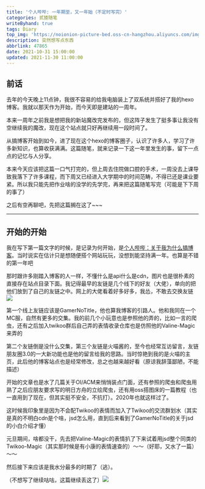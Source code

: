 ```yaml
---
title: '个人哔哔: 一年期至，又一年始（不定时写完）'
categories: 贰猹随笔
writeByhand: true
tags: Diary
top_img: 'https://noionion-picture-bed.oss-cn-hangzhou.aliyuncs.com/img/page2.jpg'
description: 突然想写点东西
abbrlink: 47865
date: 2021-10-31 15:00:00
updated: 2021-11-30 11:00:00
---
```


## 前话

去年的今天晚上11点钟，我很不容易的给我电脑装上了双系统并搭好了我的hexo博客。我就以那天作为开始，而今天即是建站的一周年。

本来一周年之前我是想把我的新站魔改完发布的，但这阵子发生了挺多事让我没有空继续我的魔改，现在这个站点就只好再继续用一段时间了。

从搞博客开始到如今，进了现在这个hexo的博客圈子，认识了许多人，学习了许多新知识，也算收获满满。这篇随笔，就来记录一下这一年里发生的事，留下一点点的记忆与人分享。

本来今天应该把这篇一口气打完的，但上周去住院做口腔的手术，一周没去上课导致我落下了许多课程，而下周又已经进入大学期中的时间范畴，不得已还是课业要紧。所以我只能先把作业啥的没学的先学完，再来把这篇随笔写完（可能是下下周的事了）

之后有空再聊吧，先把这篇搁在这了~~~

--------

## 开始的开始

我在写下第一篇文字的时候，是记录为何开始，是[个人哔哔：关于我为什么搞博客](https://noionion.top/46581.html)。当时说实在估计只是想随便搭个网站玩玩，没想到能坚持满一年。也算是不错的第一年吧

那时跟许多刚踏入博客的人一样，不懂什么是api什么是cdn，图片也是很朴素的直接存在站点目录下面。我记得最早的友链是几个线下的好友（大佬），单向的把他们放到了自己的友链之中。网上的大佬看着好多好多，我怂，不敢去交换友链![](https://cdn.jsdelivr.net/gh/2x-ercha/twikoo-magic@master/image/huaji/huaji15.jpg)

第一个线上友链应该是GamerNoTitle，他也算我博客的引路人。他和我同在一个MC服，自然有更多的交集。我的前几个小玩意也是参照他的弄的，比如一言的爬虫，还有之后加入twikoo群后自己弄的表情收录仓库也是仿照他的Valine-Magic来弄的

第二个友链倒是没什么交集，第三个友链是火喵酱的，至今也经常互访留言，友链朋友圈3.0的一大新功能也是他的留言给我的思路。当时惊艳到我的是火喵的主页，此后他的博客站点也是经常修改，总之也越来越好看（原谅我辞藻鄙陋，不能描述）

开始的文章也是水了几篇关于OI/ACM来悄悄装点门面，还有参照的爬虫和爬虫用熟了之后应朋友要求写的明日方舟的立绘爬虫，还有用oss搭图床的一篇教程（也一直用到了现在，但其实挺不安全，不抗打）。2020年也就这样过了。

这时候我印象里是因为不会配Twikoo的表情而加入了Twikoo的交流群划水（其实是真的不明白cdn是个啥，jsd怎么用，直到后来看到了GamerNoTitle的关于jsd的小白介绍才懂）

元旦期间，啥都没干，先去把Valine-Magic的表情扒了下来试着用jsd整个同类的Twikoo-Magic（其实那时候是有小康的表情速查的）～～（好耶，又水了一篇）～～

然后接下来应该是我水分最多的时期了（逃）。

（不想写了继续咕咕，这篇继续丢这了）![](https://cdn.jsdelivr.net/gh/2x-ercha/twikoo-magic@master/image/huaji/huaji27.gif)